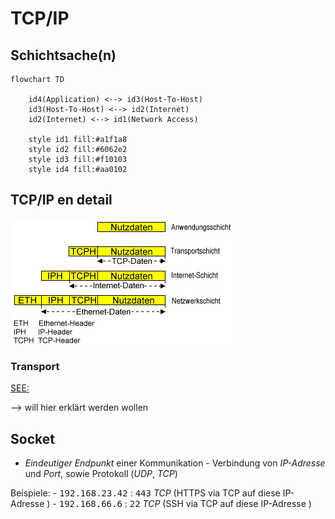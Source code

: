 # TCP/IP

## 


## Schichtsache(n)
```mermaid
flowchart TD
    
    id4(Application) <--> id3(Host-To-Host)
    id3(Host-To-Host) <--> id2(Internet)
    id2(Internet) <--> id1(Network Access)
    
    style id1 fill:#a1f1a8
    style id2 fill:#6062e2
    style id3 fill:#f10103
    style id4 fill:#aa0102

```
## TCP/IP en detail

![Schichten: Header - Payload](../data/schichten.gif)

### <a name="transport">Transport</a>

[SEE:](https://de.wikipedia.org/wiki/Transmission_Control_Protocol)

--> will hier erklärt werden wollen








## <a name="socket">Socket</a>

- <em>Eindeutiger Endpunkt</em> einer Kommunikation -  Verbindung von <var>IP-Adresse</var> und <var>Port</var>, sowie Protokoll (<var>UDP</var>, <var>TCP</var>)

Beispiele:
    - <kbd>192.168.23.42</kbd> : <kbd>443</kbd> <var>TCP</var> (HTTPS via TCP auf diese IP-Adresse )
    - <kbd>192.168.66.6</kbd> : <kbd>22</kbd> <var>TCP</var> (SSH via TCP auf diese IP-Adresse )